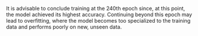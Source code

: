 It is advisable to conclude training at the 240th epoch since, at this point, the model achieved its highest accuracy. 
Continuing beyond this epoch may lead to overfitting, where the model becomes too specialized to the training data and performs poorly on new, unseen data.
